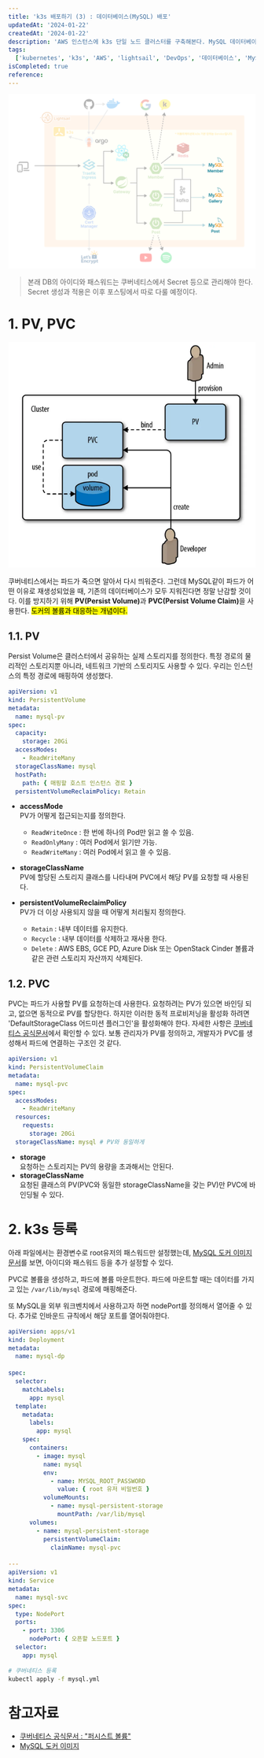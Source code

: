 ```yaml
---
title: 'k3s 배포하기 (3) : 데이터베이스(MySQL) 배포'
updatedAt: '2024-01-22'
createdAt: '2024-01-22'
description: 'AWS 인스턴스에 k3s 단일 노드 클러스터를 구축해본다. MySQL 데이터베이스를 k3s에 등록해보자'
tags:
  ['kubernetes', 'k3s', 'AWS', 'lightsail', 'DevOps', '데이터베이스', 'MySQL']
isCompleted: true
reference:
---
```


<img src="./assets/architecture-db.png" alt="프로젝트 아키텍쳐 구상도">

> 본래 DB의 아이디와 패스워드는 쿠버네티스에서 Secret 등으로 관리해야 한다. Secret 생성과 적용은 이후 포스팅에서 따로 다룰 예정이다.

# 1. PV, PVC

<img src="./assets/pv-pvc.png" alt="프로젝트 아키텍쳐 구상도">

쿠버네티스에서는 파드가 죽으면 알아서 다시 띄워준다. 그런데 MySQL같이 파드가 어떤 이유로 재생성되었을 때, 기존의 데이터베이스가 모두 지워진다면 정말 난감할 것이다. 이를 방지하기 위해 <b>PV(Persist Volume)</b>과 <b>PVC(Persist Volume Claim)</b>을 사용한다. <mark>도커의 볼륨과 대응하는 개념이다.</mark>

## 1.1. PV

Persist Volume은 클러스터에서 공유하는 실제 스토리지를 정의한다. 특정 경로의 물리적인 스토리지뿐 아니라, 네트워크 기반의 스토리지도 사용할 수 있다. 우리는 인스턴스의 특정 경로에 매핑하여 생성했다.

```yml
apiVersion: v1
kind: PersistentVolume
metadata:
  name: mysql-pv
spec:
  capacity:
    storage: 20Gi
  accessModes:
    - ReadWriteMany
  storageClassName: mysql
  hostPath:
    path: { 매핑할 호스트 인스턴스 경로 }
  persistentVolumeReclaimPolicy: Retain
```

- **accessMode**  
  PV가 어떻게 접근되는지를 정의한다.

  - `ReadWriteOnce` : 한 번에 하나의 Pod만 읽고 쓸 수 있음.
  - `ReadOnlyMany` : 여러 Pod에서 읽기만 가능.
  - `ReadWriteMany` : 여러 Pod에서 읽고 쓸 수 있음.

- **storageClassName**  
  PV에 할당된 스토리지 클래스를 나타내며 PVC에서 해당 PV를 요청할 때 사용된다.

- **persistentVolumeReclaimPolicy**  
  PV가 더 이상 사용되지 않을 때 어떻게 처리될지 정의한다.

  - `Retain` : 내부 데이터를 유지한다.
  - `Recycle` : 내부 데이터를 삭제하고 재사용 한다.
  - `Delete` : AWS EBS, GCE PD, Azure Disk 또는 OpenStack Cinder 볼륨과 같은 관련 스토리지 자산까지 삭제된다.

## 1.2. PVC

PVC는 파드가 사용할 PV를 요청하는데 사용한다. 요청하려는 PV가 있으면 바인딩 되고, 없으면 동적으로 PV를 할당한다. 하지만 이러한 동적 프로비저닝을 활성화 하려면 'DefaultStorageClass 어드미션 플러그인'을 활성화해야 한다. 자세한 사항은 [쿠버네티스 공식문서](https://kubernetes.io/ko/docs/concepts/storage/persistent-volumes/#%ED%81%B4%EB%9E%98%EC%8A%A4-1)에서 확인할 수 있다. 보통 관리자가 PV를 정의하고, 개발자가 PVC를 생성해서 파드에 연결하는 구조인 것 같다.

```yml
apiVersion: v1
kind: PersistentVolumeClaim
metadata:
  name: mysql-pvc
spec:
  accessModes:
    - ReadWriteMany
  resources:
    requests:
      storage: 20Gi
  storageClassName: mysql # PV와 동일하게
```

- **storage**  
  요청하는 스토리지는 PV의 용량을 초과해서는 안된다.
- **storageClassName**  
  요청된 클래스의 PV(PVC와 동일한 storageClassName을 갖는 PV)만 PVC에 바인딩될 수 있다.

# 2. k3s 등록

아래 파일에서는 환경변수로 root유저의 패스워드만 설정했는데, [MySQL 도커 이미지 문서](https://hub.docker.com/_/mysql)를 보면, 아이디와 패스워드 등을 추가 설정할 수 있다.

PVC로 볼륨을 생성하고, 파드에 볼륨 마운트한다. 파드에 마운트할 때는 데이터를 가지고 있는 `/var/lib/mysql` 경로에 매핑해준다.

또 MySQL을 외부 워크벤치에서 사용하고자 하면 nodePort를 정의해서 열어줄 수 있다. 추가로 인바운드 규칙에서 해당 포트를 열어줘야한다.

```yml
apiVersion: apps/v1
kind: Deployment
metadata:
  name: mysql-dp

spec:
  selector:
    matchLabels:
      app: mysql
  template:
    metadata:
      labels:
        app: mysql
    spec:
      containers:
        - image: mysql
          name: mysql
          env:
            - name: MYSQL_ROOT_PASSWORD
              value: { root 유저 비밀번호 }
          volumeMounts:
            - name: mysql-persistent-storage
              mountPath: /var/lib/mysql
      volumes:
        - name: mysql-persistent-storage
          persistentVolumeClaim:
            claimName: mysql-pvc

---
apiVersion: v1
kind: Service
metadata:
  name: mysql-svc
spec:
  type: NodePort
  ports:
    - port: 3306
      nodePort: { 오픈할 노드포트 }
  selector:
    app: mysql
```

```bash
# 쿠버네티스 등록
kubectl apply -f mysql.yml
```

# 참고자료

- [쿠버네티스 공식문서 : "퍼시스트 볼륨"](https://kubernetes.io/ko/docs/concepts/storage/persistent-volumes/)
- [MySQL 도커 이미지](https://kubernetes.io/ko/docs/concepts/storage/persistent-volumes/)
